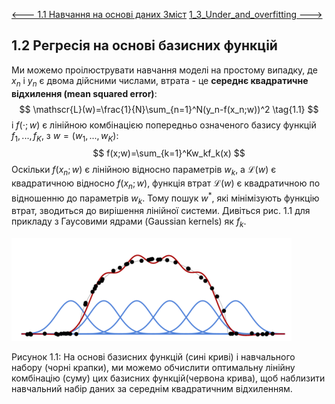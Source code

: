 [<---  1.1 Навчання на основі даних ](1_1_Learning_from_data.md)         [Зміст](README.md)          [1_3_Under_and_overfitting    --->](1_3_Under_and_overfitting.md) 

## 1.2 Регресія на основі базисних функцій

Ми можемо проілюструвати навчання моделі на простому випадку, де $x_n$ і $y_n$ є двома дійсними числами,
втрата - це **середнє квадратичне відхилення (mean squared error)**:
$$
\mathscr{L}(w)=\frac{1}{N}\sum_{n=1}^N(y_n-f(x_n;w))^2 \tag{1.1}
$$
і $f(\cdot;w)$ є лінійною комбінацією попередньо означеного базису функцій $f_1,...,f_K$, з $w=(w_1,...,w_K)$:
$$
f(x;w)=\sum_{k=1}^Kw_kf_k(x)
$$
Оскільки $f(x_n;w)$ є лінійною відносно параметрів $w_k$, а $\mathscr{L}(w)$ є квадратичною відносно $f(x_n;w)$, функція втрат $\mathscr{L}(w)$ є квадратичною по відношенню до параметрів $w_k$. Тому пошук $w^*$, які мінімізують функцію втрат, зводиться до вирішення лінійної системи. Дивіться рис. 1.1 для прикладу з Гаусовими ядрами (Gaussian kernels) як $f_k$.

![image-20230618100505610](media1/image-20230618100505610.png)

Рисунок 1.1: На основі базисних функцій (сині криві) і навчального набору (чорні крапки), ми можемо обчислити оптимальну лінійну комбінацію (суму) цих базисних функцій(червона крива), щоб наблизити навчальний набір даних за середнім квадратичним відхиленням.
